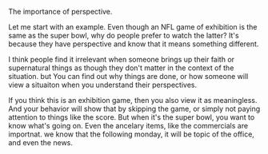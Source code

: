 The importance of perspective.

Let me start with an example. Even though an NFL game of exhibition is the same as the super bowl, why do people prefer to watch the latter? It's because they have perspective and know that it means something different.

I think people find it irrelevant when someone brings up their faith or supernatural things as though they don't matter in the context of the situation. but You can find out why things are done, or how someone will view a situaiton when you understand their perspectives.

If you think this is an exhibition game, then you also view it as meaningless. And your behavior will show that by skipping the game, or simply not paying attention to things like the score. But when it's the super bowl, you want to know what's going on. Even the ancelary items, like the commercials are importnat. we know that the following monday, it will be topic of the office, and even the news.

